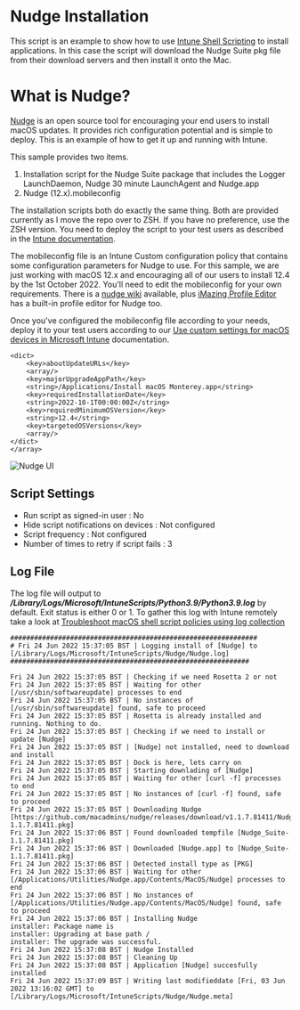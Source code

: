 # Nudge Installation

This script is an example to show how to use [Intune Shell Scripting](https://docs.microsoft.com/en-us/mem/intune/apps/macos-shell-scripts) to install applications. In this case the script will download the Nudge Suite pkg file from their download servers and then install it onto the Mac.

# What is Nudge?

[Nudge](https://github.com/macadmins/nudge) is an open source tool for encouraging your end users to install macOS updates. It provides rich configuration potential and is simple to deploy. This is an example of how to get it up and running with Intune.

This sample provides two items.

1. Installation script for the Nudge Suite package that includes the Logger LaunchDaemon, Nudge 30 minute LaunchAgent and Nudge.app
2. Nudge (12.x).mobileconfig

The installation scripts both do exactly the same thing. Both are provided currently as I move the repo over to ZSH. If you have no preference, use the ZSH version. You need to deploy the script to your test users as described in the [Intune documentation](https://docs.microsoft.com/en-us/mem/intune/apps/macos-shell-scripts).

The mobileconfig file is an Intune Custom configuration policy that contains some configuration parameters for Nudge to use. For this sample, we are just working with macOS 12.x and encouraging all of our users to install 12.4 by the 1st October 2022. You'll need to edit the mobileconfig for your own requirements. There is a [nudge wiki](https://github.com/macadmins/nudge/wiki) available, plus [iMazing Profile Editor](https://imazing.com/profile-editor) has a built-in profile editor for Nudge too.

Once you've configured the mobileconfig file according to your needs, deploy it to your test users according to our [Use custom settings for macOS devices in Microsoft Intune](https://docs.microsoft.com/en-us/mem/intune/configuration/custom-settings-macos) documentation.

```
<dict>
    <key>aboutUpdateURLs</key>
    <array/>
    <key>majorUpgradeAppPath</key>
    <string>/Applications/Install macOS Monterey.app</string>
    <key>requiredInstallationDate</key>
    <string>2022-10-1T00:00:00Z</string>
    <key>requiredMinimumOSVersion</key>
    <string>12.4</string>
    <key>targetedOSVersions</key>
    <array/>
</dict>
</array>
```

![Nudge UI](https://github.com/microsoft/shell-intune-samples/raw/master/img/NudgeSample.png)

## Script Settings

- Run script as signed-in user : No
- Hide script notifications on devices : Not configured
- Script frequency : Not configured
- Number of times to retry if script fails : 3

## Log File

The log file will output to ***/Library/Logs/Microsoft/IntuneScripts/Python3.9/Python3.9.log*** by default. Exit status is either 0 or 1. To gather this log with Intune remotely take a look at  [Troubleshoot macOS shell script policies using log collection](https://docs.microsoft.com/en-us/mem/intune/apps/macos-shell-scripts#troubleshoot-macos-shell-script-policies-using-log-collection)

```
##############################################################
# Fri 24 Jun 2022 15:37:05 BST | Logging install of [Nudge] to [/Library/Logs/Microsoft/IntuneScripts/Nudge/Nudge.log]
############################################################

Fri 24 Jun 2022 15:37:05 BST | Checking if we need Rosetta 2 or not
Fri 24 Jun 2022 15:37:05 BST | Waiting for other [/usr/sbin/softwareupdate] processes to end
Fri 24 Jun 2022 15:37:05 BST | No instances of [/usr/sbin/softwareupdate] found, safe to proceed
Fri 24 Jun 2022 15:37:05 BST | Rosetta is already installed and running. Nothing to do.
Fri 24 Jun 2022 15:37:05 BST | Checking if we need to install or update [Nudge]
Fri 24 Jun 2022 15:37:05 BST | [Nudge] not installed, need to download and install
Fri 24 Jun 2022 15:37:05 BST | Dock is here, lets carry on
Fri 24 Jun 2022 15:37:05 BST | Starting downlading of [Nudge]
Fri 24 Jun 2022 15:37:05 BST | Waiting for other [curl -f] processes to end
Fri 24 Jun 2022 15:37:05 BST | No instances of [curl -f] found, safe to proceed
Fri 24 Jun 2022 15:37:05 BST | Downloading Nudge [https://github.com/macadmins/nudge/releases/download/v1.1.7.81411/Nudge_Suite-1.1.7.81411.pkg]
Fri 24 Jun 2022 15:37:06 BST | Found downloaded tempfile [Nudge_Suite-1.1.7.81411.pkg]
Fri 24 Jun 2022 15:37:06 BST | Downloaded [Nudge.app] to [Nudge_Suite-1.1.7.81411.pkg]
Fri 24 Jun 2022 15:37:06 BST | Detected install type as [PKG]
Fri 24 Jun 2022 15:37:06 BST | Waiting for other [/Applications/Utilities/Nudge.app/Contents/MacOS/Nudge] processes to end
Fri 24 Jun 2022 15:37:06 BST | No instances of [/Applications/Utilities/Nudge.app/Contents/MacOS/Nudge] found, safe to proceed
Fri 24 Jun 2022 15:37:06 BST | Installing Nudge
installer: Package name is 
installer: Upgrading at base path /
installer: The upgrade was successful.
Fri 24 Jun 2022 15:37:08 BST | Nudge Installed
Fri 24 Jun 2022 15:37:08 BST | Cleaning Up
Fri 24 Jun 2022 15:37:08 BST | Application [Nudge] succesfully installed
Fri 24 Jun 2022 15:37:09 BST | Writing last modifieddate [Fri, 03 Jun 2022 13:16:02 GMT] to [/Library/Logs/Microsoft/IntuneScripts/Nudge/Nudge.meta]
```

